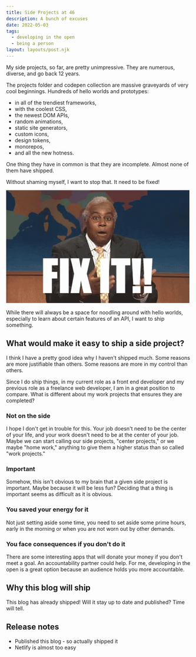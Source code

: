 ```yaml
---
title: Side Projects at 46
description: A bunch of excuses
date: 2022-05-03
tags:
  - developing in the open
  - being a person
layout: layouts/post.njk
---
```


My side projects, so far, are pretty unimpressive. They are numerous, diverse, and go back 12 years.

The projects folder and codepen collection are massive graveyards of very cool beginnings. Hundreds of hello worlds and prototypes:
- in all of the trendiest frameworks, 
- with the coolest CSS,
- the newest DOM APIs, 
- random animations,
- static site generators, 
- custom icons,
- design tokens, 
- monorepos, 
- and all the new hotness.

One thing they have in common is that they are incomplete. Almost none of them have shipped.

Without shaming myself, I want to stop that. It need to be fixed!

<img src="/img/fix-it-snl.gif" width="498" height="306">

While there will always be a space for noodling around with hello worlds, especially to learn about certain features of an API, I want to ship something.

## What would make it easy to ship a side project?

I think I have a pretty good idea why I haven't shipped much. Some reasons are more justifiable than others. Some reasons are more in my control than others.

Since I do ship things, in my current role as a front end developer and my previous role as a freelance web developer, I am in a great position to compare. What is different about my work projects that ensures they are completed?

### Not on the side

I hope I don't get in trouble for this. Your job doesn't need to be the center of your life, and your work doesn't need to be at the center of your job. Maybe we can start calling our side projects, "center projects," or we maybe "home work," anything to give them a higher status than so called "work projects."

### Important

Somehow, this isn't obvious to my brain that a given side project is important. Maybe because it will be less fun? Deciding that a thing is important seems as difficult as it is obvious. 

### You saved your energy for it

Not just setting aside some time, you need to set aside some prime hours, early in the morning or when you are not worn out by other demands.

### You face consequences if you don't do it

There are some interesting apps that will donate your money if you don't meet a goal. An accountability partner could help. For me, developing in the open is a great option because an audience holds you more accountable.



## Why this blog will ship

This blog has already shipped! Will it stay up to date and published? Time will tell.


## Release notes
- Published this blog - so actually shipped it
- Netlify is almost too easy